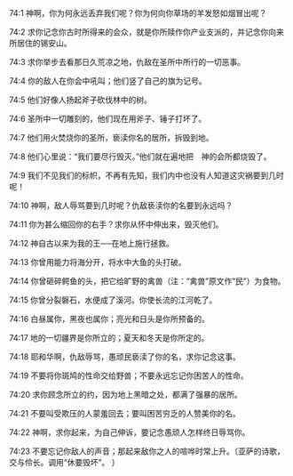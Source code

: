 <a id="1"></a>74:1  神啊，你为何永远丢弃我们呢？你为何向你草场的羊发怒如烟冒出呢？  

<a id="2"></a>74:2  求你记念你古时所得来的会众，就是你所赎作你产业支派的，并记念你向来所居住的锡安山。  

<a id="3"></a>74:3  求你举步去看那日久荒凉之地，仇敌在圣所中所行的一切恶事。  

<a id="4"></a>74:4  你的敌人在你会中吼叫；他们竖了自己的旗为记号。  

<a id="5"></a>74:5  他们好像人扬起斧子砍伐林中的树。  

<a id="6"></a>74:6  圣所中一切雕刻的，他们现在用斧子、锤子打坏了。  

<a id="7"></a>74:7  他们用火焚烧你的圣所，亵渎你名的居所，拆毁到地。  

<a id="8"></a>74:8  他们心里说：“我们要尽行毁灭。”他们就在遍地把　神的会所都烧毁了。  

<a id="9"></a>74:9  我们不见我们的标帜，不再有先知，我们内中也没有人知道这灾祸要到几时呢！  

<a id="10"></a>74:10  神啊，敌人辱骂要到几时呢？仇敌亵渎你的名要到永远吗？  

<a id="11"></a>74:11  你为甚么缩回你的右手？求你从怀中伸出来，毁灭他们。  

<a id="12"></a>74:12  神自古以来为我的王──在地上施行拯救。  

<a id="13"></a>74:13  你曾用能力将海分开，将水中大鱼的头打破。  

<a id="14"></a>74:14  你曾砸碎鳄鱼的头，把它给旷野的禽兽（注：“禽兽”原文作“民”）为食物。  

<a id="15"></a>74:15  你曾分裂磐石，水便成了溪河。你使长流的江河乾了。  

<a id="16"></a>74:16  白昼属你，黑夜也属你；亮光和日头是你所预备的。  

<a id="17"></a>74:17  地的一切疆界是你所立的；夏天和冬天是你所定的。  

<a id="18"></a>74:18  耶和华啊，仇敌辱骂，愚顽民亵渎了你的名，求你记念这事。  

<a id="19"></a>74:19  不要将你斑鸠的性命交给野兽；不要永远忘记你困苦人的性命。  

<a id="20"></a>74:20  求你顾念所立的约，因为地上黑暗之处，都满了强暴的居所。  

<a id="21"></a>74:21  不要叫受欺压的人蒙羞回去；要叫困苦穷乏的人赞美你的名。  

<a id="22"></a>74:22  神啊，求你起来，为自己伸诉，要记念愚顽人怎样终日辱骂你。  

<a id="23"></a>74:23  不要忘记你敌人的声音；那起来敌你之人的喧哗时常上升。〔亚萨的诗歌，交与伶长。调用“休要毁坏”。 〕  
